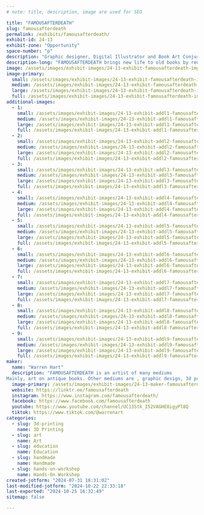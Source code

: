 ```yaml
---
# note: title, description, image are used for SEO

title: "FAMOUSAFTERDEATH"
slug: famousafterdeath
permalink: /exhibits/famousafterdeath/
exhibit-id: 24-13
exhibit-zone: "Opportunity"
space-number: "p"
description: "Graphic designer, Digital Illustrator and Book Art Conjurer"
description-long: "FAMOUSAFTERDEATH brings new life to old books by reusing them as canvas with hand drawn art and block prints. He also brings along original toys 3d printed and a slew of other mediums that bring his imagination to the real world."
image: /assets/images/exhibit-images/24-13-exhibit-famousafterdeath-img-2258-1-large.JPG
image-primary: 
  small: /assets/images/exhibit-images/24-13-exhibit-famousafterdeath-img-2258-1-small.JPG
  medium: /assets/images/exhibit-images/24-13-exhibit-famousafterdeath-img-2258-1-medium.JPG
  large: /assets/images/exhibit-images/24-13-exhibit-famousafterdeath-img-2258-1-large.JPG
  full: /assets/images/exhibit-images/24-13-exhibit-famousafterdeath-img-2258-1-full.JPG
additional-images: 
  - 1:
    small: /assets/images/exhibit-images/24-13-exhibit-addl1-famousafterdeath-img-1366-small.JPEG
    medium: /assets/images/exhibit-images/24-13-exhibit-addl1-famousafterdeath-img-1366-medium.JPEG
    large: /assets/images/exhibit-images/24-13-exhibit-addl1-famousafterdeath-img-1366-large.JPEG
    full: /assets/images/exhibit-images/24-13-exhibit-addl1-famousafterdeath-img-1366-full.JPEG
  - 2:
    small: /assets/images/exhibit-images/24-13-exhibit-addl2-famousafterdeath-img-1742-small.JPEG
    medium: /assets/images/exhibit-images/24-13-exhibit-addl2-famousafterdeath-img-1742-medium.JPEG
    large: /assets/images/exhibit-images/24-13-exhibit-addl2-famousafterdeath-img-1742-large.JPEG
    full: /assets/images/exhibit-images/24-13-exhibit-addl2-famousafterdeath-img-1742-full.JPEG
  - 3:
    small: /assets/images/exhibit-images/24-13-exhibit-addl3-famousafterdeath-img-1849-small.JPEG
    medium: /assets/images/exhibit-images/24-13-exhibit-addl3-famousafterdeath-img-1849-medium.JPEG
    large: /assets/images/exhibit-images/24-13-exhibit-addl3-famousafterdeath-img-1849-large.JPEG
    full: /assets/images/exhibit-images/24-13-exhibit-addl3-famousafterdeath-img-1849-full.JPEG
  - 4:
    small: /assets/images/exhibit-images/24-13-exhibit-addl4-famousafterdeath-img-2297-small.JPEG
    medium: /assets/images/exhibit-images/24-13-exhibit-addl4-famousafterdeath-img-2297-medium.JPEG
    large: /assets/images/exhibit-images/24-13-exhibit-addl4-famousafterdeath-img-2297-large.JPEG
    full: /assets/images/exhibit-images/24-13-exhibit-addl4-famousafterdeath-img-2297-full.JPEG
  - 5:
    small: /assets/images/exhibit-images/24-13-exhibit-addl5-famousafterdeath-toy-3-small.jpg
    medium: /assets/images/exhibit-images/24-13-exhibit-addl5-famousafterdeath-toy-3-medium.jpg
    large: /assets/images/exhibit-images/24-13-exhibit-addl5-famousafterdeath-toy-3-large.jpg
    full: /assets/images/exhibit-images/24-13-exhibit-addl5-famousafterdeath-toy-3-full.jpg
  - 6:
    small: /assets/images/exhibit-images/24-13-exhibit-addl6-famousafterdeath-toy-5-small.jpg
    medium: /assets/images/exhibit-images/24-13-exhibit-addl6-famousafterdeath-toy-5-medium.jpg
    large: /assets/images/exhibit-images/24-13-exhibit-addl6-famousafterdeath-toy-5-large.jpg
    full: /assets/images/exhibit-images/24-13-exhibit-addl6-famousafterdeath-toy-5-full.jpg
  - 7:
    small: /assets/images/exhibit-images/24-13-exhibit-addl7-famousafterdeath-key-chain-3-small.jpg
    medium: /assets/images/exhibit-images/24-13-exhibit-addl7-famousafterdeath-key-chain-3-medium.jpg
    large: /assets/images/exhibit-images/24-13-exhibit-addl7-famousafterdeath-key-chain-3-large.jpg
    full: /assets/images/exhibit-images/24-13-exhibit-addl7-famousafterdeath-key-chain-3-full.jpg
  - 8:
    small: /assets/images/exhibit-images/24-13-exhibit-addl8-famousafterdeath-key-chain-4-small.jpg
    medium: /assets/images/exhibit-images/24-13-exhibit-addl8-famousafterdeath-key-chain-4-medium.jpg
    large: /assets/images/exhibit-images/24-13-exhibit-addl8-famousafterdeath-key-chain-4-large.jpg
    full: /assets/images/exhibit-images/24-13-exhibit-addl8-famousafterdeath-key-chain-4-full.jpg
  - 9:
    small: /assets/images/exhibit-images/24-13-exhibit-addl9-famousafterdeath-poster-2-small.jpg
    medium: /assets/images/exhibit-images/24-13-exhibit-addl9-famousafterdeath-poster-2-medium.jpg
    large: /assets/images/exhibit-images/24-13-exhibit-addl9-famousafterdeath-poster-2-large.jpg
    full: /assets/images/exhibit-images/24-13-exhibit-addl9-famousafterdeath-poster-2-full.jpg
maker: 
  name: "Warren Hart"
  description: "FAMOUSAFTERDEATH is an artist of many mediums
Mainly, art on antique books. Other mediums are , graphic design, 3d printed toys and laser cut art."
  image-primary: /assets/images/exhibit-images/24-13-maker-famousafterdeath-logo-medium.jpg
  website: https://linktr.ee/famousafterdeath
  instagram: https://www.instagram.com/famousafterdeath/
  facebook: https://www.facebook.com/famousafterdeath
  youtube: https://www.youtube.com/channel/UC13Stk_I52VAGHE8igyPl8Q
  tiktok: https://www.tiktok.com/@warrenart
categories: 
  - slug: 3d-printing
    name: 3D Printing
  - slug: art
    name: Art
  - slug: education
    name: Education
  - slug: handmade
    name: Handmade
  - slug: hands-on-workshop
    name: Hands-On Workshop
created-jotform: "2024-07-31 18:31:02"
last-modified-jotform: "2024-10-22 22:33:18"
last-exported: "2024-10-25 16:32:49"
sitemap: false

---
```

